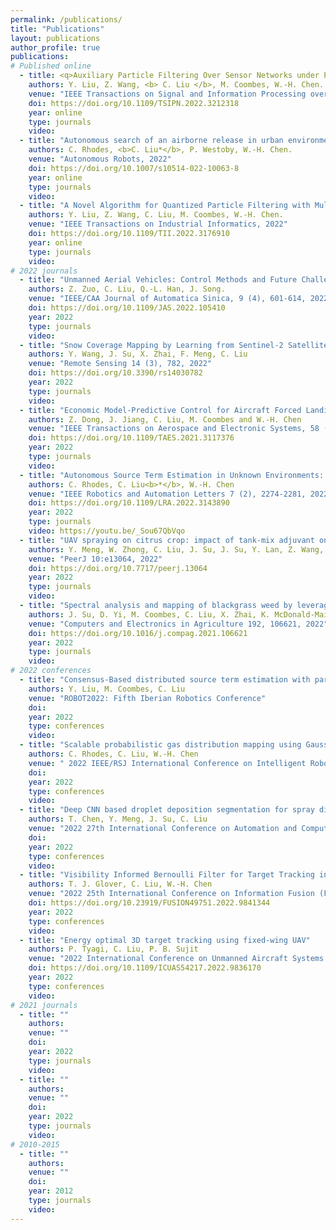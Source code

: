 ```yaml
---
permalink: /publications/
title: "Publications"
layout: publications
author_profile: true
publications:
# Published online
  - title: <q>Auxiliary Particle Filtering Over Sensor Networks under Protocols of Amplify-and-Forward and Decode-and-Forward Relays</q>
    authors: Y. Liu, Z. Wang, <b> C. Liu </b>, M. Coombes, W.-H. Chen.
    venue: "IEEE Transactions on Signal and Information Processing over Networks, 2022"
    doi: https://doi.org/10.1109/TSIPN.2022.3212318
    year: online
    type: journals
    video: 
  - title: "Autonomous search of an airborne release in urban environments using informed tree planning"
    authors: C. Rhodes, <b>C. Liu*</b>, P. Westoby, W.-H. Chen.
    venue: "Autonomous Robots, 2022"
    doi: https://doi.org/10.1007/s10514-022-10063-8
    year: online
    type: journals
    video:
  - title: "A Novel Algorithm for Quantized Particle Filtering with Multiple Degrading Sensors: Degradation Estimation and Target Tracking"
    authors: Y. Liu, Z. Wang, C. Liu, M. Coombes, W.-H. Chen.
    venue: "IEEE Transactions on Industrial Informatics, 2022"
    doi: https://doi.org/10.1109/TII.2022.3176910
    year: online
    type: journals
    video: 
# 2022 journals
  - title: "Unmanned Aerial Vehicles: Control Methods and Future Challenges"
    authors: Z. Zuo, C. Liu, Q.-L. Han, J. Song.
    venue: "IEEE/CAA Journal of Automatica Sinica, 9 (4), 601-614, 2022"
    doi: https://doi.org/10.1109/JAS.2022.105410
    year: 2022
    type: journals
    video: 
  - title: "Snow Coverage Mapping by Learning from Sentinel-2 Satellite Multispectral Images via Machine Learning Algorithms"
    authors: Y. Wang, J. Su, X. Zhai, F. Meng, C. Liu
    venue: "Remote Sensing 14 (3), 782, 2022"
    doi: https://doi.org/10.3390/rs14030782
    year: 2022
    type: journals
    video: 
  - title: "Economic Model-Predictive Control for Aircraft Forced Landing: Framework and Two-Level Implementation"
    authors: Z. Dong, J. Jiang, C. Liu, M. Coombes and W.-H. Chen
    venue: "IEEE Transactions on Aerospace and Electronic Systems, 58 (2), 1119-1132, 2022"
    doi: https://doi.org/10.1109/TAES.2021.3117376
    year: 2022
    type: journals
    video: 
  - title: "Autonomous Source Term Estimation in Unknown Environments: From a Dual Control Concept to UAV Deployment"
    authors: C. Rhodes, C. Liu<b>*</b>, W.-H. Chen
    venue: "IEEE Robotics and Automation Letters 7 (2), 2274-2281, 2022"
    doi: https://doi.org/10.1109/LRA.2022.3143890
    year: 2022
    type: journals
    video: https://youtu.be/_Sou67QbVqo
  - title: "UAV spraying on citrus crop: impact of tank-mix adjuvant on the contact angle and droplet distribution"
    authors: Y. Meng, W. Zhong, C. Liu, J. Su, J. Su, Y. Lan, Z. Wang, M. Wang
    venue: "PeerJ 10:e13064, 2022"
    doi: https://doi.org/10.7717/peerj.13064
    year: 2022
    type: journals
    video: 
  - title: "Spectral analysis and mapping of blackgrass weed by leveraging machine learning and UAV multispectral imagery"
    authors: J. Su, D. Yi, M. Coombes, C. Liu, X. Zhai, K. McDonald-Maier, W.-H. Chen
    venue: "Computers and Electronics in Agriculture 192, 106621, 2022"
    doi: https://doi.org/10.1016/j.compag.2021.106621
    year: 2022
    type: journals
    video: 
# 2022 conferences 
  - title: "Consensus-Based distributed source term estimation with particle filter and GM"
    authors: Y. Liu, M. Coombes, C. Liu
    venue: "ROBOT2022: Fifth Iberian Robotics Conference"
    doi: 
    year: 2022
    type: conferences
    video:   
  - title: "Scalable probabilistic gas distribution mapping using Gaussian belief propagation"
    authors: C. Rhodes, C. Liu, W.-H. Chen
    venue: " 2022 IEEE/RSJ International Conference on Intelligent Robots and Systems (IROS)"
    doi: 
    year: 2022
    type: conferences
    video:   
  - title: "Deep CNN based droplet deposition segmentation for spray distribution assessment"
    authors: T. Chen, Y. Meng, J. Su, C. Liu
    venue: "2022 27th International Conference on Automation and Computing (ICAC)"
    doi: 
    year: 2022
    type: conferences
    video: 
  - title: "Visibility Informed Bernoulli Filter for Target Tracking in Cluttered Environments"
    authors: T. J. Glover, C. Liu, W.-H. Chen
    venue: "2022 25th International Conference on Information Fusion (FUSION)"
    doi: https://doi.org/10.23919/FUSION49751.2022.9841344
    year: 2022
    type: conferences
    video: 
  - title: "Energy optimal 3D target tracking using fixed-wing UAV"
    authors: P. Tyagi, C. Liu, P. B. Sujit
    venue: "2022 International Conference on Unmanned Aircraft Systems (ICUAS)"
    doi: https://doi.org/10.1109/ICUAS54217.2022.9836170
    year: 2022
    type: conferences
    video: 
# 2021 journals
  - title: ""
    authors:
    venue: ""
    doi: 
    year: 2022
    type: journals
    video: 
  - title: ""
    authors:
    venue: ""
    doi: 
    year: 2022
    type: journals
    video:     
# 2010-2015
  - title: ""
    authors: 
    venue: ""
    doi: 
    year: 2012
    type: journals
    video: 
---
```

